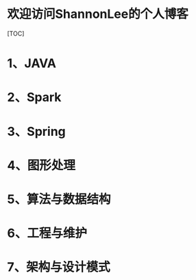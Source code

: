 # 欢迎访问ShannonLee的个人博客

[TOC]

# 1、JAVA

# 2、Spark

# 3、Spring

# 4、图形处理

# 5、算法与数据结构

# 6、工程与维护

# 7、架构与设计模式
